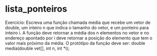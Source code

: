 # lista_ponteiros
Exercicio: 
Escreva uma função chamada media que recebe um vetor de double, um inteiro n que
indica o tamanho do vetor, e um ponteiro para inteiro i. A função deve retornar a média
dos n elementos no vetor e no endereço apontado por i deve retornar a posição do elemento
que tem o valor mais próximo da média.
O protótipo da função deve ser:
double media(double vet[], int n, int *i);
